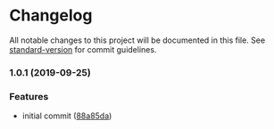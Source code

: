 # Changelog

All notable changes to this project will be documented in this file. See [standard-version](https://github.com/conventional-changelog/standard-version) for commit guidelines.

### 1.0.1 (2019-09-25)

### Features

- initial commit ([88a85da](https://github.com/whtsky/prettier-config/commit/88a85da))
